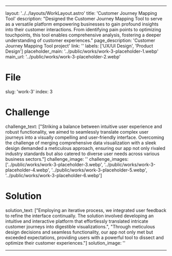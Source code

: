---

layout: '../../layouts/WorkLayout.astro'
title: 'Customer Journey Mapping Tool'
description: "Designed the Customer Journey Mapping Tool to serve 
as a versatile platform empowering businesses to gain profound insights into their customer interactions. From identifying pain points to optimizing touchpoints, this tool enables comprehensive analysis, fostering a deeper understanding of customer experiences."
page_description: 'Customer Journey Mapping Tool project'
link: ''
labels: ['UX/UI Design', 'Product Design']
placeholder_main: '../public/works/work-3-placeholder-1.webp'
main_url: '../public/works/work-3-placeholder-2.webp'
# File
slug: 'work-3'
index: 3
# Challenge
challenge_text: ["Striking a balance between intuitive user experience and robust functionality, 
we aimed to seamlessly translate complex user journeys into a visually compelling 
and user-friendly interface. Overcoming the challenge of merging comprehensive data visualization with a sleek design demanded a meticulous approach, ensuring 
our app not only rivaled industry standards but also catered to diverse user needs across various business sectors."]
challenge_image: ''
challenge_images: ['../public/works/work-3-placeholder-3.webp', 
                   '../public/works/work-3-placeholder-4.webp', 
                   '../public/works/work-3-placeholder-5.webp', 
                   '../public/works/work-3-placeholder-6.webp']
# Solution
solution_text: ["Employing an iterative process, we integrated user feedback to refine the interface continually. The solution involved developing an intuitive and interactive platform 
that effortlessly translated intricate customer journeys into digestible visualizations.", "Through meticulous design decisions and seamless functionality, our app not only met but exceeded expectations, providing users with a powerful tool to dissect 
and optimize their customer experiences."]
solution_image: ''

---